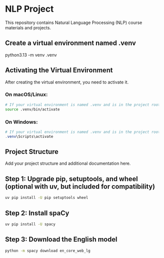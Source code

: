 # NLP Project

This repository contains Natural Language Processing (NLP) course materials and projects.

## Create a virtual environment named .venv
python3.13 -m venv .venv

## Activating the Virtual Environment

After creating the virtual environment, you need to activate it.

### On macOS/Linux:

```bash
# If your virtual environment is named .venv and is in the project root:
source .venv/bin/activate
```

### On Windows:

```powershell
# If your virtual environment is named .venv and is in the project root:
.venv\Scripts\activate
```

## Project Structure

Add your project structure and additional documentation here.

## Step 1: Upgrade pip, setuptools, and wheel (optional with uv, but included for compatibility)

```bash
uv pip install -U pip setuptools wheel
```

## Step 2: Install spaCy

```bash
uv pip install -U spacy
```

## Step 3: Download the English model

```bash
python -m spacy download en_core_web_lg
